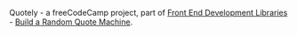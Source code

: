 Quotely - a freeCodeCamp project, part of [Front End Development Libraries](https://www.freecodecamp.org/learn/front-end-development-libraries/) - [Build a Random Quote Machine](https://www.freecodecamp.org/learn/front-end-development-libraries/front-end-development-libraries-projects/build-a-random-quote-machine).
